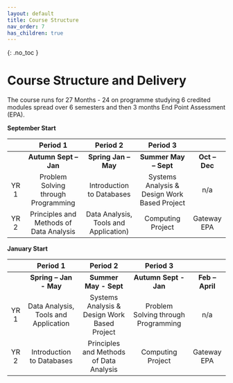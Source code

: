 ```yaml
---
layout: default
title: Course Structure
nav_order: 7
has_children: true
---
```


{: .no_toc }

# Course Structure and Delivery

The course runs for 27 Months - 24 on programme studying 6 credited modules spread over 6 semesters and then 3 months End Point Assessment (EPA).  
 

**September Start** 

|      |              **Period 1**               |             **Period 2**              |                 **Period 3**                  |               |
| :--: | :-------------------------------------: | :-----------------------------------: | :-------------------------------------------: | :-----------: |
|      |        **Autumn** **Sept – Jan**        |         **Spring Jan – May**          |             **Summer May – Sept**             | **Oct – Dec** |
| YR 1 |   Problem Solving through Programming   |       Introduction to Databases       | Systems Analysis &  Design Work Based Project |      n/a      |
| YR 2 | Principles and Methods of Data Analysis | Data Analysis, Tools and Application) |               Computing Project               |  Gateway EPA  |

 

**January Start** 

|      |             **Period 1**              |                 **Period 2**                  |             **Period 3**             |                 |
| :--: | :-----------------------------------: | :-------------------------------------------: | :----------------------------------: | :-------------: |
|      |      **Spring** **– Jan - May**       |             **Summer May - Sept**             |      **Autumn** **Sept - Jan**       | **Feb – April** |
| YR 1 | Data Analysis, Tools and  Application | Systems Analysis &  Design Work Based Project | Problem Solving through  Programming |       n/a       |
| YR 2 |       Introduction to Databases       |    Principles and Methods of Data Analysis    |          Computing Project           |   Gateway EPA   |



